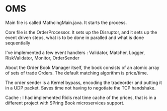 # OMS


Main file is called MathcingMain.java. It starts the process. 

Core file is the OrderProcessor. It sets up the Disruptor, and it sets up the event driven steps, what is to be done in paralled and what is done sequentially

I've implemented a few event handlers : Validator, Matcher, Logger, RiskValidator, Monitor, OrderSender

About the Order Book Manager itself, the book consists of an atomic array of sets of trade Orders. The default matching algorithm is price/time.

The order sender is a Kernel bypass, encoding the tradeorder and putting it in a UDP packet. Saves time  not having to negotiate the TCP handshake. 

Cache : I had implemented Ridis real time cache of the prices, that is in a different project with SPring Book microservices support. 



